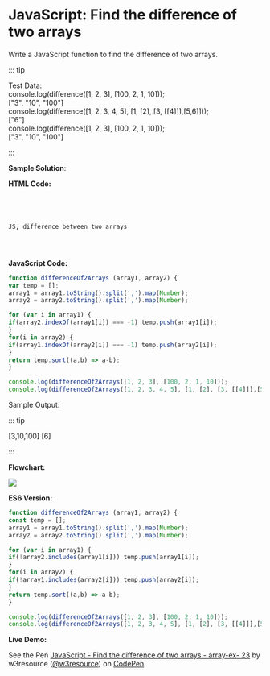 # JavaScript: Find the difference of two arrays

Write a JavaScript function to find the difference of two arrays.

::: tip

Test Data:  
console.log(difference(\[1, 2, 3\], \[100, 2, 1, 10\]));  
\["3", "10", "100"\]  
console.log(difference(\[1, 2, 3, 4, 5\], \[1, \[2\], \[3, \[\[4\]\]\],\[5,6\]\]));  
\["6"\]  
console.log(difference(\[1, 2, 3\], \[100, 2, 1, 10\]));  
\["3", "10", "100"\]

:::

**Sample Solution**:

**HTML Code:**

```html




JS, difference between two arrays





```

**JavaScript Code:**

```js
function differenceOf2Arrays (array1, array2) {
var temp = [];
array1 = array1.toString().split(',').map(Number);
array2 = array2.toString().split(',').map(Number);

for (var i in array1) {
if(array2.indexOf(array1[i]) === -1) temp.push(array1[i]);
}
for(i in array2) {
if(array1.indexOf(array2[i]) === -1) temp.push(array2[i]);
}
return temp.sort((a,b) => a-b);
}

console.log(differenceOf2Arrays([1, 2, 3], [100, 2, 1, 10]));
console.log(differenceOf2Arrays([1, 2, 3, 4, 5], [1, [2], [3, [[4]]],[5,6]]));

```

Sample Output:

::: tip

\[3,10,100\]
\[6\]

:::

**Flowchart:**

![](https://www.w3resource.com/w3r_images/javascript-array-exercise-23.png)  

**ES6 Version:**

```javascript
function differenceOf2Arrays (array1, array2) {
const temp = [];
array1 = array1.toString().split(',').map(Number);
array2 = array2.toString().split(',').map(Number);

for (var i in array1) {
if(!array2.includes(array1[i])) temp.push(array1[i]);
}
for(i in array2) {
if(!array1.includes(array2[i])) temp.push(array2[i]);
}
return temp.sort((a,b) => a-b);
}

console.log(differenceOf2Arrays([1, 2, 3], [100, 2, 1, 10]));
console.log(differenceOf2Arrays([1, 2, 3, 4, 5], [1, [2], [3, [[4]]],[5,6]]));

```

**Live Demo:**

<section class="expand-codepen"><p data-height="380" data-theme-id="dark" data-slug-hash="MEowxo" data-default-tab="js,result" data-user="w3resource" data-embed-version="2" data-pen-title="JavaScript - Find the difference of two arrays - array-ex- 23" data-editable="true" class="codepen">See the Pen <a href="https://codepen.io/w3resource/pen/MEowxo/">JavaScript - Find the difference of two arrays - array-ex- 23</a> by w3resource (<a href="https://codepen.io/w3resource">@w3resource</a>) on <a href="https://codepen.io">CodePen</a>.</p><codepen></codepen></section>